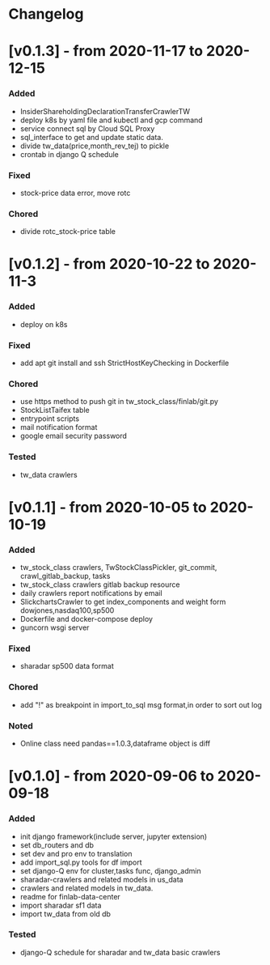 # Changelog
# [v0.1.3] - from 2020-11-17 to 2020-12-15
### Added
  - InsiderShareholdingDeclarationTransferCrawlerTW
  - deploy k8s by yaml file and kubectl and gcp command
  - service connect sql by Cloud SQL Proxy
  - sql_interface to get and update static data.
  - divide tw_data(price,month_rev_tej) to pickle
  - crontab in django Q schedule
### Fixed
  - stock-price data error, move rotc
### Chored
  - divide rotc_stock-price table

  
# [v0.1.2] - from 2020-10-22 to 2020-11-3
### Added
  - deploy on k8s
### Fixed
  - add apt git install and ssh StrictHostKeyChecking in Dockerfile 
### Chored
  - use https method to push git in tw_stock_class/finlab/git.py
  - StockListTaifex table
  - entrypoint scripts
  - mail notification format
  - google email security password
### Tested
  - tw_data crawlers
  
  
# [v0.1.1] - from 2020-10-05 to 2020-10-19
### Added
  - tw_stock_class crawlers, TwStockClassPickler, git_commit, crawl_gitlab_backup, tasks
  - tw_stock_class crawlers gitlab backup resource
  - daily crawlers report notifications by email
  - SlickchartsCrawler to get index_components and weight form dowjones,nasdaq100,sp500
  - Dockerfile and docker-compose deploy
  - guncorn wsgi server
### Fixed
  - sharadar sp500 data format
### Chored
  - add "!" as breakpoint in import_to_sql msg format,in order to sort out log
### Noted
  - Online class need pandas==1.0.3,dataframe object is diff


# [v0.1.0] - from 2020-09-06 to 2020-09-18
### Added
  - init django framework(include server, jupyter extension)
  - set db_routers and db
  - set dev and pro env to translation
  - add import_sql.py tools for df import
  - set django-Q env for cluster,tasks func, django_admin
  - sharadar-crawlers and related models in us_data
  - crawlers and related models in tw_data.
  - readme for finlab-data-center
  - import sharadar sf1 data 
  - import tw_data from old db
### Tested
  - django-Q schedule for sharadar and tw_data basic crawlers
  
